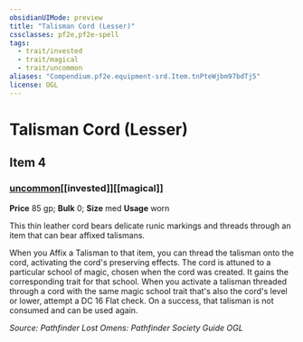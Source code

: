 ```yaml
---
obsidianUIMode: preview
title: "Talisman Cord (Lesser)"
cssclasses: pf2e,pf2e-spell
tags:
  - trait/invested
  - trait/magical
  - trait/uncommon
aliases: "Compendium.pf2e.equipment-srd.Item.tnPteWjbm97bdTj5"
license: OGL
---
```

# Talisman Cord (Lesser)
## Item 4
### [uncommon](uncommon "Uncommon Rarity Trait")[[invested]][[magical]]


**Price** 85 gp; 
**Bulk** 0; **Size** med
**Usage** worn

This thin leather cord bears delicate runic markings and threads through an item that can bear affixed talismans.

When you Affix a Talisman to that item, you can thread the talisman onto the cord, activating the cord's preserving effects. The cord is attuned to a particular school of magic, chosen when the cord was created. It gains the corresponding trait for that school. When you activate a talisman threaded through a cord with the same magic school trait that's also the cord's level or lower, attempt a DC 16 Flat check. On a success, that talisman is not consumed and can be used again.

*Source: Pathfinder Lost Omens: Pathfinder Society Guide*
*OGL*